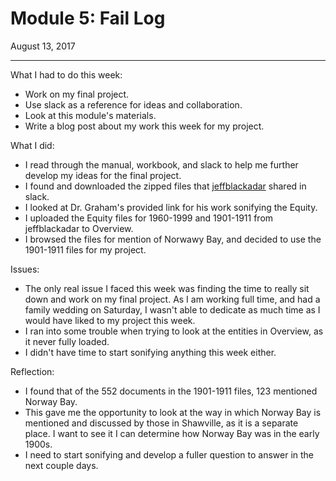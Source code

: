 # Module 5: Fail Log

August 13, 2017

----

What I had to do this week:
+ Work on my final project.
+ Use slack as a reference for ideas and collaboration.
+ Look at this module's materials.
+ Write a blog post about my work this week for my project.

What I did:
+ I read through the manual, workbook, and slack to help me further develop my ideas for the final project.
+ I found and downloaded the zipped files that [jeffblackadar](http://jeffblackadar.ca/hist3814o_final/) shared in slack.
+ I looked at Dr. Graham's provided link for his work sonifying the Equity.
+ I uploaded the Equity files for 1960-1999 and 1901-1911 from jeffblackadar to Overview.
+ I browsed the files for mention of Norwawy Bay, and decided to use the 1901-1911 files for my project.

Issues:
+ The only real issue I faced this week was finding the time to really sit down and work on my final project. As I am working full time, and had a family wedding on Saturday, I wasn't able to dedicate as much time as I would have liked to my project this week.
+ I ran into some trouble when trying to look at the entities in Overview, as it never fully loaded. 
+ I didn't have time to start sonifying anything this week either.

Reflection:
+ I found that of the 552 documents in the 1901-1911 files, 123 mentioned Norway Bay. 
+ This gave me the opportunity to look at the way in which Norway Bay is mentioned and discussed by those in Shawville, as it is a separate place. I want to see it I can determine how Norway Bay was in the early 1900s. 
+ I need to start sonifying and develop a fuller question to answer in the next couple days. 